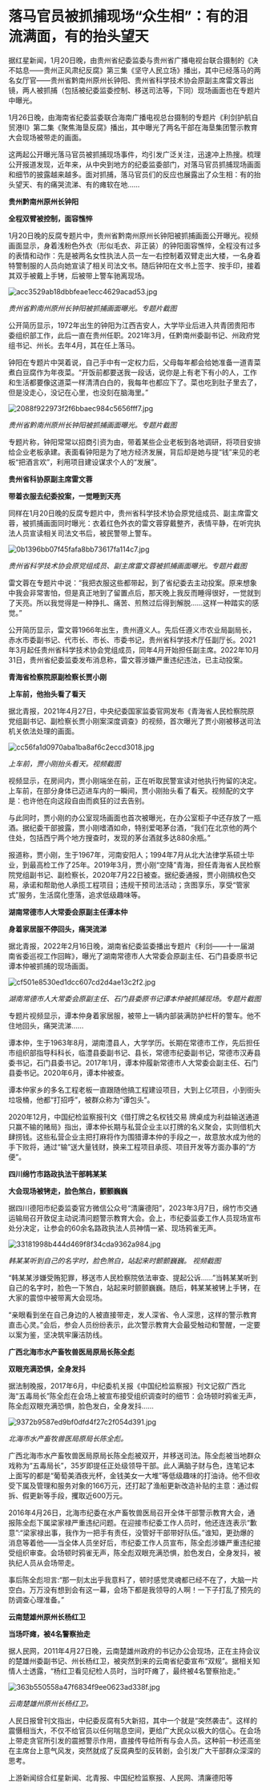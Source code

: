 # 落马官员被抓捕现场“众生相”：有的泪流满面，有的抬头望天

据红星新闻，1月20日晚，由贵州省纪委监委与贵州省广播电视台联合摄制的《决不姑息——贵州正风肃纪反腐》第三集《坚守人民立场》播出，其中已经落马的两名女厅官——贵州省黔南州原州长钟阳、贵州省科学技术协会原副主席雷文蓉出镜，两人被抓捕（包括被纪委监委控制、移送司法等，下同）现场画面也在专题片中曝光。

1月26日晚，由海南省纪委监委联合海南广播电视总台摄制的专题片《利剑护航自贸港Ⅱ》第二集《聚焦海垦反腐》播出，其中曝光了两名干部在海垦集团警示教育大会现场被带走的画面。

这两起公开曝光落马官员被抓捕现场事件，均引发广泛关注，迅速冲上热搜。梳理公开报道发现，近年来，从中央到地方的纪委监委部门，对落马官员抓捕现场画面和细节的披露越来越多。面对抓捕，落马官员们的反应也展露出了众生相：有的抬头望天、有的痛哭流涕、有的瘫软在地……

**贵州黔南州原州长钟阳**

**全程双臂被控制，面容憔悴**

1月20日晚的反腐专题片中，贵州省黔南州原州长钟阳被抓捕画面公开曝光。视频画面显示，身着浅粉色外衣（形似毛衣、非正装）的钟阳面容憔悴，全程没有过多的表情和动作：先是被两名女性执法人员一左一右控制着双臂走出大楼，一名身着特警制服的人员向她宣读了相关司法文书。随后钟阳在文书上签字、按手印，接着其双手被戴上手铐，后被带上警车驰离现场。

![acc3529ab18dbbfeae1ecc4629acad53.jpg](https://raw.githubusercontent.com/qqhsx/qqnews_image/main/2024/01/28/落马官员被抓捕现场“众生相”：有的泪流满面，有的抬头望天/acc3529ab18dbbfeae1ecc4629acad53.jpg)

_贵州省黔南州原州长钟阳被抓捕画面曝光。专题片截图_

公开简历显示，1972年出生的钟阳为江西吉安人，大学毕业后进入共青团贵阳市委组织部工作，此后一直在贵州任职。2021年3月，任黔南州委副书记、州政府党组书记、州长。去年4月，其在任上落马。

钟阳在专题片中哭着说，自己手中有一定权力后，父母每年都会给她准备一道青菜煮白豆腐作为年夜菜。“开饭前都要送我一段话，说你是上有老下有小的人，工作和生活都要像这道菜一样清清白白的，我每年也都应下了。菜也吃到肚子里去了，但是没走心，没记在心里，也没刻在脑海里。”

![2088f922973f2f6bbaec984c5656fff7.jpg](https://raw.githubusercontent.com/qqhsx/qqnews_image/main/2024/01/28/落马官员被抓捕现场“众生相”：有的泪流满面，有的抬头望天/2088f922973f2f6bbaec984c5656fff7.jpg)

_贵州省黔南州原州长钟阳被抓捕画面曝光。专题片截图_

专题片称，钟阳常常以招商引资为由，带着某些企业老板到各地调研，将项目安排给企业老板承建。表面看钟阳是为了地方经济发展，背后却是她与提“钱”来见的老板“把酒言欢”，利用项目建设谋求个人的“发展”。

**贵州省科协原副主席雷文蓉**

**带着衣服去纪委投案，一觉睡到天亮**

同样在1月20日晚的反腐专题片中，贵州省科学技术协会原党组成员、副主席雷文蓉，被抓捕画面同时曝光：衣着红色外衣的雷文蓉穿戴整齐，表情平静，在听完执法人员宣读相关司法文书后，被民警带上警车。

![0b1396bb07f45fafa8bb73617fa114c7.jpg](https://raw.githubusercontent.com/qqhsx/qqnews_image/main/2024/01/28/落马官员被抓捕现场“众生相”：有的泪流满面，有的抬头望天/0b1396bb07f45fafa8bb73617fa114c7.jpg)

_贵州省科学技术协会原党组成员、副主席雷文蓉被抓捕画面曝光。专题片截图_

雷文蓉在专题片中说：“我把衣服这些都带起，到了省纪委去主动投案。原来想象中我会非常害怕，但是真正地到了留置点后，那天晚上我反而睡得很好，一觉就到了天亮。所以我觉得是一种挣扎、痛苦、煎熬过后得到解脱……这样一种踏实的感觉。”

公开简历显示，雷文蓉1966年出生，贵州遵义人。先后任遵义市农业局副局长，赤水市委副书记、代市长、市长、市委书记，贵州省科学技术厅任副厅长。2021年3月起任贵州省科学技术协会党组成员，同年4月开始担任副主席。2022年10月31日，贵州省纪委监委发布消息称，雷文蓉涉嫌严重违纪违法，已主动投案。

**青海省检察院原副检察长贾小刚**

**上车前，他抬头看了看天**

据北青报，2021年4月27日，中央纪委国家监委官网发布《青海省人民检察院原党组副书记、副检察长贾小刚案深度调查》的视频，首次曝光了贾小刚被移送司法机关依法处理的画面。

![cc56fa1d0970aba1ba8af6c2eccd3018.jpg](https://raw.githubusercontent.com/qqhsx/qqnews_image/main/2024/01/28/落马官员被抓捕现场“众生相”：有的泪流满面，有的抬头望天/cc56fa1d0970aba1ba8af6c2eccd3018.jpg)

 _上车前，贾小刚抬头看天。视频截图_

视频显示，在房间内，贾小刚端坐在前，正在听取民警宣读对他执行拘留的决定。上车前，在部分身体已迈进车内的一瞬间，贾小刚抬头看了看天。视频配的文字是：也许他在向这段自由而疯狂的过去告别。

与此同时，贾小刚的办公室现场画面也首次被曝光，在办公室柜子中还存放了一瓶酒。据纪委干部披露，贾小刚嗜酒如命，特别爱喝茅台酒，“我们在北京他的两个住处，包括西宁两个地方搜查时，发现的茅台酒就多达880余瓶。”

报道称，贾小刚，生于1967年，河南安阳人；1994年7月从北大法律学系硕士毕业，到最高检工作了25年。2019年3月，贾小刚“空降”青海，担任青海省人民检察院党组副书记、副检察长，2020年7月22日被查。据纪委通报，贾小刚搞权色交易，承诺和帮助他人承揽工程项目；违规干预司法活动；贪图享乐，享受“管家式”服务，生活腐化堕落，追求低级趣味等。

**湖南常德市人大常委会原副主任谭本仲**

**身着家居服不停回头，痛哭流涕**

据北青报，2022年2月16日晚，湖南省纪委监委播出专题片《利剑——十一届湖南省委巡视工作回眸》，曝光了湖南常德市人大常委会原副主任、石门县委原书记谭本仲被抓捕的现场画面。

![cf501e8530ed1dcc607cd2d4ae13c2f2.jpg](https://raw.githubusercontent.com/qqhsx/qqnews_image/main/2024/01/28/落马官员被抓捕现场“众生相”：有的泪流满面，有的抬头望天/cf501e8530ed1dcc607cd2d4ae13c2f2.jpg)

_湖南常德市人大常委会原副主任、石门县委原书记谭本仲被抓捕现场。专题片截图_

专题片视频显示，谭本仲身着家居服，被带上一辆内部装满防护栏杆的警车。他不住地回头，痛哭流涕……

谭本仲，生于1963年8月，湖南澧县人，大学学历。长期在常德市工作，先后担任市组织部指导科科长，临澧县委副书记、县长，常德市纪委副书记，常德市汉寿县委书记，石门县委书记。2017年1月，谭本仲履新常德市人大常委会副主任、石门县委书记。2020年6月，谭本仲被查。

谭本仲家乡的多名工程老板一直跟随他搞工程建设项目，大到上亿项目，小到街头垃圾桶，他都“打招呼”，被群众称为“谭包头”。

2020年12月，中国纪检监察报刊文《借打牌之名权钱交易 牌桌成为利益输送通道
只赢不输的赌局》指出，谭本仲长期与私营企业主以打牌的名义聚会，实则借机大肆捞钱。这些私营企业主把打麻将作为围猎谭本仲的手段之一，故意放水成为他的手下败将，通过“输”送大量钱财，换来工程项目承揽、项目开发等方面办事的“方便”。

**四川绵竹市路政执法干部韩某某**

**大会现场被铐走，脸色煞白，颤颤巍巍**

据四川德阳市纪委监委官方微信公众号“清廉德阳”，2023年3月7日，绵竹市交通运输局召开敦促主动说清问题警示教育大会。会上，市纪委监委工作人员现场宣布处分决定，让参会的60余名路政执法人员神情一紧、现场鸦雀无声。

![33181998b444d469f8f34cda9362a984.jpg](https://raw.githubusercontent.com/qqhsx/qqnews_image/main/2024/01/28/落马官员被抓捕现场“众生相”：有的泪流满面，有的抬头望天/33181998b444d469f8f34cda9362a984.jpg)

_韩某某听到自己的名字时，脸色煞白，站起来时颤颤巍巍。 视频截图_

“韩某某涉嫌受贿犯罪，移送市人民检察院依法审查、提起公诉……”当韩某某听到自己的名字时，脸色一下煞白，站起来时颤颤巍巍。随后，韩某某被铐上手铐，在大家的震惊中被带离大会现场。

“亲眼看到坐在自己身边的人被直接带走，发人深省、令人深思，这样的警示教育直击心灵。”会后，参会人员纷纷表示，此次警示教育大会最受触动和警醒，一定要以案为鉴，坚决筑牢廉洁防线。

**广西北海市水产畜牧兽医局原局长陈全彪**

**双眼充满恐惧，全身发抖**

据法制晚报，2017年6月，中纪委机关报《中国纪检监察报》刊文记叙广西北海“五毒局长”陈全彪在会场上被宣布接受组织调查时的细节：会场顿时鸦雀无声，陈全彪双眼充满恐惧，脸色发白，全身发抖……

![9372b9587ed9bf0dfd4f27c2f054d391.jpg](https://raw.githubusercontent.com/qqhsx/qqnews_image/main/2024/01/28/落马官员被抓捕现场“众生相”：有的泪流满面，有的抬头望天/9372b9587ed9bf0dfd4f27c2f054d391.jpg)

_北海市水产畜牧兽医局原局长陈全彪。_

广西北海市水产畜牧兽医局原局长陈全彪被双开，并移送司法。陈全彪被当地群众戏称为“五毒局长”，35岁即提任正处级领导干部。此人满脑子财与色，连笔记本上面写的都是“葡萄美酒夜光杯，金钱美女一大堆”等低级趣味的打油诗。他不但收受下属及管理和服务对象的166万元，还打起了渔船更新改造补贴的主意：通过假拆、假更新等手段，攫取近600万元。

2016年4月26日，北海市纪委在水产畜牧兽医局召开全体干部警示教育大会，通报陈全彪下属梁家禄严重违纪问题。在迎接市纪委工作人员时，他还连连表示“歉意”:“梁家禄出事，我作为一把手有责任，没管好干部带好队伍。”谁知，更劲爆的消息等着他——当全体人员坐好后，市纪委工作人员宣布，陈全彪涉嫌严重违纪接受组织审查。会场顿时鸦雀无声，陈全彪双眼充满恐惧，脸色发白，全身发抖，被执纪人员从会场带走。

事后陈全彪坦言:“那一刻太出乎我意料了，顿时感觉灵魂都已经不在了，大脑一片空白。万万没有想到会有这一幕，会场下都是我领导的人啊！一下子打乱了预先的防调查心理准备。”

**云南楚雄州原州长杨红卫**

**当场吓瘫，被4名警察抬走**

据人民网，2011年4月27日晚，云南楚雄州政府的书记办公会现场，正在主持会议的楚雄州委副书记、州长杨红卫，被突然到来的云南省纪委宣布“双规”。据相关知情人士透露，“杨红卫看见纪检人员时，当时吓瘫了，最终被4名警察抬走。”

![363b550558a47f6834f9ee0623ad338f.jpg](https://raw.githubusercontent.com/qqhsx/qqnews_image/main/2024/01/28/落马官员被抓捕现场“众生相”：有的泪流满面，有的抬头望天/363b550558a47f6834f9ee0623ad338f.jpg)

_云南楚雄州原州长杨红卫。_

人民日报曾刊文指出，中纪委反腐有5大新招，其中一个就是“突然袭击”。这样的震慑相当大，不仅不给官员以任何喘息空间，更给广大民众以极大的信心。在会场上带走贪官所引发的震撼警示作用，直接传导给所有与会人员。这种前一秒还高坐在主席台上意气风发，突然就成了反腐典型的反转剧，会引发广大干部群众深深的思考。

上游新闻综合红星新闻、北青报、中国纪检监察报、人民网、清廉德阳等

